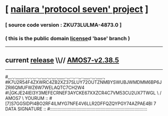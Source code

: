 
# [ [nailara 'protocol seven' project](http://nailara.network/) ]

### [ source code version : ZKU73LULMA-4873.0 ]

### ( this is the public domain [license](../license)d 'base' branch )
---
## current [release](https://github.com/nailara-technologies/protocol-7/releases) \\\\// [AMOS7-v2.38.5](https://github.com/nailara-technologies/protocol-7/releases/tag/AMOS7-v2.38.5)
---

#,,,.,.,,,,,,,.,.,.,.,,..,,.,,,,.,,.,,,.,,,,,,..,,...,...,,..,,,,,..,,.,,,,,.,
#K7U2R54F4ZXWRC4ZB2XZ37SLUY72OUTZNMBYSWUBJWMDMM6BP6JZRI6QMUFWZ6W7WELAQTC7CH2W4
#\\\|GKJE24IEI3Y3MEFECRNEF3AYCKE67XXZCR4C7VM53CU2UX7TWGL \ / AMOS7 \ YOURUM ::
#\[7]S7GG5IDPI4BO2RF4ILMYG7NFE4V6LLR2DFFQZQYPGY74AZPAE4BI 7  DATA SIGNATURE ::
#:::::::::::::::::::::::::::::::::::::::::::::::::::::::::::::::::::::::::::::
